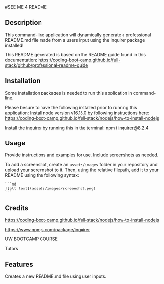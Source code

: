 #SEE ME 4 README

## Description

This command-line application will dynamically generate a professional README.md file made from a users input using the Inquirer package installed!  

This README generated is based on the README guide found in this documentation:
https://coding-boot-camp.github.io/full-stack/github/professional-readme-guide


## Installation

Some installation packages is needed to run this application in command-line.

Please besure to have the following installed prior to running this application:
Install node version v16.18.0 by following instructions here:
https://coding-boot-camp.github.io/full-stack/nodejs/how-to-install-nodejs

Install the inquirer by running this in the terminal:
npm i inquirer@8.2.4

## Usage

Provide instructions and examples for use. Include screenshots as needed.

To add a screenshot, create an `assets/images` folder in your repository and upload your screenshot to it. Then, using the relative filepath, add it to your README using the following syntax:

    ```md
    ![alt text](assets/images/screenshot.png)
    ```

## Credits

https://coding-boot-camp.github.io/full-stack/nodejs/how-to-install-nodejs

https://www.npmjs.com/package/inquirer

UW BOOTCAMP COURSE

Tutors

## Features

Creates a new README.md file using user inputs.